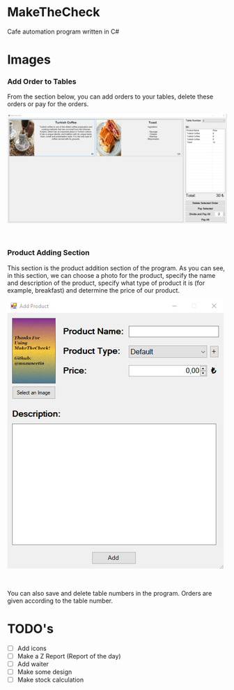 # MakeTheCheck
Cafe automation program written in C#

# Images
<h3>Add Order to Tables</h2>
<p> From the section below, you can add orders to your tables, delete these orders or pay for the orders. </p>

![Order Screen](./Photos/img.png)

<br>
<h3>Product Adding Section</h3>
<p> This section is the product addition section of the program. As you can see, in this section, we can choose a photo for the product, specify the name and description of the product, specify what type of product it is (for example, breakfast) and determine the price of our product. </p>

![Product Adding Section](./Photos/img2.png)

<br> 
<p> You can also save and delete table numbers in the program. Orders are given according to the table number. </p>

# TODO's
- [ ] Add icons
- [ ] Make a Z Report (Report of the day)
- [ ] Add waiter
- [ ] Make some design
- [ ] Make stock calculation
